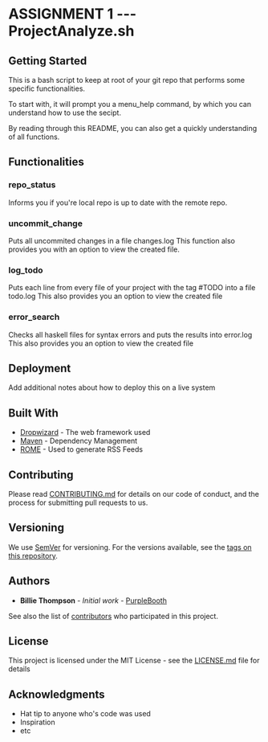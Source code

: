 # ASSIGNMENT 1 --- ProjectAnalyze.sh

## Getting Started

This is a bash script to keep at root of your git repo that performs some specific functionalities.

To start with, it will prompt you a menu_help command, by which you can understand how to use the secipt.

By reading through this README, you can also get a quickly understanding of all functions.

## Functionalities

### repo_status

Informs you if you're local repo is up to date with the remote repo.

### uncommit_change

Puts all uncommited changes in a file changes.log
This function also provides you with an option to view the created file.

### log_todo

Puts each line from every file of your project with the tag #TODO into a file todo.log
This also provides you an option to view the created file

### error_search

Checks all haskell files for syntax errors and puts the results into error.log
This also provides you an option to view the created file

## Deployment

Add additional notes about how to deploy this on a live system

## Built With

* [Dropwizard](http://www.dropwizard.io/1.0.2/docs/) - The web framework used
* [Maven](https://maven.apache.org/) - Dependency Management
* [ROME](https://rometools.github.io/rome/) - Used to generate RSS Feeds

## Contributing

Please read [CONTRIBUTING.md](https://gist.github.com/PurpleBooth/b24679402957c63ec426) for details on our code of conduct, and the process for submitting pull requests to us.

## Versioning

We use [SemVer](http://semver.org/) for versioning. For the versions available, see the [tags on this repository](https://github.com/your/project/tags). 

## Authors

* **Billie Thompson** - *Initial work* - [PurpleBooth](https://github.com/PurpleBooth)

See also the list of [contributors](https://github.com/your/project/contributors) who participated in this project.

## License

This project is licensed under the MIT License - see the [LICENSE.md](LICENSE.md) file for details

## Acknowledgments

* Hat tip to anyone who's code was used
* Inspiration
* etc

